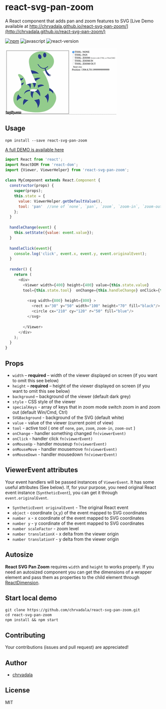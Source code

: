 # react-svg-pan-zoom
A React component that adds pan and zoom features to SVG
[Live Demo available at http://chrvadala.github.io/react-svg-pan-zoom/](http://chrvadala.github.io/react-svg-pan-zoom/)

[![npm](https://img.shields.io/npm/v/react-svg-pan-zoom.svg?maxAge=2592000?style=plastic)](https://www.npmjs.com/package/react-svg-pan-zoom)
![javascript](https://img.shields.io/badge/javascript-ES6-fbde34.svg)
![react-version](https://img.shields.io/badge/react%20version-15.0.0%20or%20later-61dafb.svg)

[![react-svg-pan-zoom](react-svg-pan-zoom.gif)](http://chrvadala.github.io/react-svg-pan-zoom/)



## Usage
```
npm install --save react-svg-pan-zoom
```

[A full DEMO is available here](https://github.com/chrvadala/react-svg-pan-zoom/blob/master/demo/demo.js)
```js
import React from 'react';
import ReactDOM from 'react-dom';
import {Viewer, ViewerHelper} from 'react-svg-pan-zoom';

class MyComponent extends React.Component {
  constructor(props) {
    super(props);
    this.state = {
      value: ViewerHelper.getDefaultValue(),
      tool: 'pan'  //one of `none`, `pan`, `zoom`, `zoom-in`, `zoom-out`
    };
  }

  handleChange(event) {
    this.setState({value: event.value});
  }

  handleClick(event){
    console.log('click', event.x, event.y, event.originalEvent);
  }

  render() {
    return (
      <div>
        <Viewer width={400} height={400} value={this.state.value}
        tool={this.state.tool}  onChange={this.handleChange} onClick={this.handleClick}>

          <svg width={800} height={800} >
            <rect x="30" y="50" width="100" height="70" fill="black"/>
            <circle cx="210" cy="120" r="50" fill="blue"/>
          </svg>

        </Viewer>
      </div>
    );
  }
}
```

## Props
  - `width` – **required** – width of the viewer displayed on screen (if you want to omit this see below)
  - `height` – **required** – height of the viewer displayed on screen (if you want to omit this see below)
  - `background` – background of the viewer (default dark grey)
  - `style` - CSS style of the viewer
  - `specialKeys` - array of keys that in zoom mode switch zoom in and zoom out (default Win/Cmd, Ctrl)
  - `SVGBackground` - background of the SVG (default white)
  - `value` - value of the viewer (current point of view)
  - `tool` - active tool ( one of `none`, `pan`, `zoom`, `zoom-in`, `zoom-out` )
  - `onChange` - handler something changed `fn(viewerEvent)`
  - `onClick` - handler click `fn(viewerEvent)`
  - `onMouseUp` - handler mouseup `fn(viewerEvent)`
  - `onMouseMove` - handler mousemove `fn(viewerEvent)`
  - `onMouseDown` - handler mousedown `fn(viewerEvent)`

## ViewerEvent attributes
Your event handlers will be passed instances of `ViewerEvent`. It has some useful attributes (See below). If, for your purpose, you need original React event instance (`SyntheticEvent`), you can get it through `event.originalEvent`.

  - `SyntheticEvent originalEvent` - The original React event
  - `object` - coordinate {x,y} of the event mapped to SVG coordinates
  - `number x` - x coordinate of the event mapped to SVG coordinates
  - `number y` - y coordinate of the event mapped to SVG coordinates
  - `number scaleFactor` - zoom level
  - `number translationX` - x delta from the viewer origin
  - `number translationY` - y delta from the viewer origin

## Autosize
**React SVG Pan Zoom** requires `width` and `height` to works properly. If you need an autosized component you can get the dimensions of a wrapper element and pass them as properties to the child element through [ReactDimension](https://github.com/digidem/react-dimensions).

## Start local demo
```
git clone https://github.com/chrvadala/react-svg-pan-zoom.git
cd react-svg-pan-zoom
npm install && npm start
```

## Contributing
Your contributions (issues and pull request) are appreciated!

## Author
- [chrvadala](https://github.com/chrvadala)

## License
MIT
